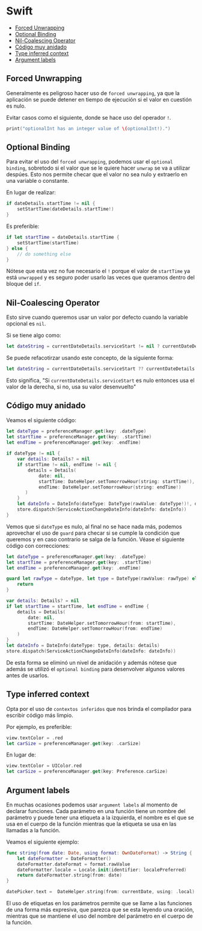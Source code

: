 Swift
==============

* [Forced Unwrapping](#forced-unwrapping)
* [Optional Binding](#optional-binding)
* [Nil-Coalescing Operator](#nil-coalescing-operator)
* [Código muy anidado](#código-muy-anidado)
* [Type inferred context](#type-inferred-context)
* [Argument labels](#argument-labels)


Forced Unwrapping
-------------

Generalmente es peligroso hacer uso de `forced unwrapping`, ya que la aplicación se puede detener en tiempo de ejecución si el valor en cuestión es nulo. 

Evitar casos como el siguiente, donde se hace uso del operador `!`.

```swift
print("optionalInt has an integer value of \(optionalInt!).")
```

Optional Binding
--------------

Para evitar el uso del `forced unwrapping`, podemos usar el `optional binding`, sobretodo si el valor que se le quiere hacer `unwrap` se va a utilizar despúes. Esto nos permite checar que el valor no sea nulo y extraerlo en una variable o constante.

En lugar de realizar:
```swift
if dateDetails.startTime != nil {
    setStartTime(dateDetails.startTime!)
}
```
Es preferible:

```swift
if let startTime = dateDetails.startTime {
    setStartTime(startTime)
} else {
    // do something else
}
```

Nótese que esta vez no fue necesario el `!` porque el valor de `startTime` ya está `unwrapped` y es seguro poder usarlo las veces que queramos dentro del bloque del `if`.

 Nil-Coalescing Operator
----------------

Esto sirve cuando queremos usar un valor por defecto cuando la variable opcional es `nil`.

Si se tiene algo como: 

```swift
let dateString = currentDateDetails.serviceStart != nil ? currentDateDetails.serviceStart : currentDateDetails.startTime
```

Se puede refacotirzar usando este concepto, de la siguiente forma:

```swift
let dateString = currentDateDetails.serviceStart ?? currentDateDetails.startTime
```

Esto significa, "Si `currentDateDetails.serviceStart` es nulo entonces usa el valor de la derecha, si no, usa su valor desenvuelto"

Código muy anidado
----------

Veamos el siguiente código:

```swift
let dateType = preferenceManager.get(key: .dateType)
let startTime = preferenceManager.get(key: .startTime)
let endTime = preferenceManager.get(key: .endTime)
 
if dateType != nil {
    var details: Details? = nil
    if startTime != nil, endTime != nil {
        details = Details(
            date: nil,
            startTime: DateHelper.setTomorrowHour(string: startTime!),
            endTime: DateHelper.setTomorrowHour(string: endTime!)
       )
    }
    let dateInfo = DateInfo(dateType: DateType(rawValue: dateType!)!, details: details)
    store.dispatch(ServiceActionChangeDateInfo(dateInfo: dateInfo))
}
```

Vemos que si `dateType` es nulo, al final no se hace nada más, podemos aprovechar el uso de `guard` para checar si se cumple la condición que queremos y en caso contrario se salga de la función. Véase el siguiente código con correcciones:

```swift
let dateType = preferenceManager.get(key: .dateType)
let startTime = preferenceManager.get(key: .startTime)
let endTime = preferenceManager.get(key: .endTime)

guard let rawType = dateType, let type = DateType(rawValue: rawType) else {
    return
}

var details: Details? = nil
if let startTime = startTime, let endTime = endTime {
    details = Details(
        date: nil,
        startTime: DateHelper.setTomorrowHour(from: startTime),
        endTime: DateHelper.setTomorrowHour(from: endTime)
    )
}
let dateInfo = DateInfo(dateType: type, details: details)
store.dispatch(ServiceActionChangeDateInfo(dateInfo: dateInfo))
```

De esta forma se eliminó un nivel de anidación y además nótese que además se utilizó el `optional binding` para desenvolver algunos valores antes de usarlos.

Type inferred context
---------------

Opta por el uso de `contextos inferidos` que nos brinda el compilador para escribir código más limpio.

Por ejemplo, es preferible:

```swift
view.textColor = .red
let carSize = preferenceManager.get(key: .carSize)
```

En lugar de:

```swift
view.textColor = UIColor.red
let carSize = preferenceManager.get(key: Preference.carSize)
```

Argument labels
-----------

En muchas ocasiones podemos usar `argument labels` al momento de declarar funciones. Cada parámetro en una función tiene un nombre del parámetro y puede tener una etiqueta a la izquierda, el nombre es el que se usa en el cuerpo de la función mientras que la etiqueta se usa en las llamadas a la función.

Veamos el siguiente ejemplo:

```swift
func string(from date: Date, using format: OwnDateFormat) -> String {
    let dateFormatter = DateFormatter()
    dateFormatter.dateFormat = format.rawValue
    dateFormatter.locale = Locale.init(identifier: localePreferred)
    return dateFormatter.string(from: date)
}

datePicker.text =  DateHelper.string(from: currentDate, using: .local)
```

El uso de etiquetas en los parámetros permite que se llame a las funciones de una forma más expresiva, que parezca que se esta leyendo una oración, mientras que se mantiene el uso del nombre del parámetro en el cuerpo de la función.

